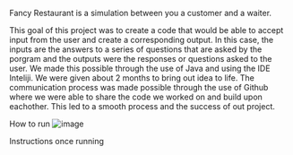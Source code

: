 Fancy Restaurant is a simulation between you a customer and a waiter.

This goal of this project was to create a code that would be able to accept input from the user and create a corresponding output. In this case, the inputs are the answers to a series of questions that are asked by the porgram and the outputs were the responses or questions asked to the user. We made this possible through the use of Java and using the IDE Inteliji. We were given about 2 months to bring out idea to life. The communication process was made possible through the use of Github where we were able to share the code we worked on and build upon eachother. This led to a smooth process and the success of out project.

How to run
![image](https://github.com/MavErick0816/Fancy-Restaurant/assets/166775613/8f629d43-2781-4eae-a1c4-2e240996b1fa)

Instructions once running
